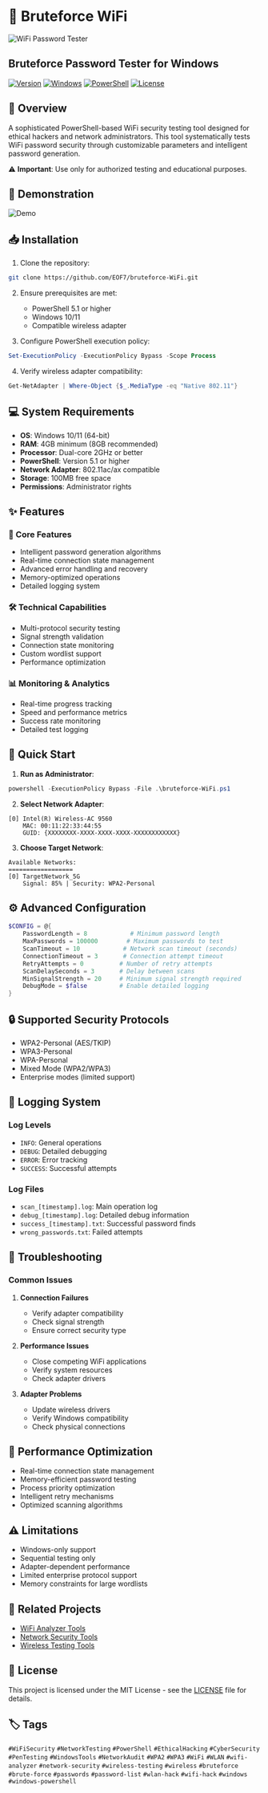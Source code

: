 # 🔐 Bruteforce WiFi 
![WiFi Password Tester](.github/images/header.png)
## Bruteforce Password Tester for Windows

[![Version](https://img.shields.io/badge/version-1.0-blue.svg)](https://github.com/EOF7/bruteforce-WiFi)
[![Windows](https://img.shields.io/badge/platform-Windows-lightgrey.svg)](https://github.com/EOF7/bruteforce-WiFi)
[![PowerShell](https://img.shields.io/badge/PowerShell-5.1+-blue.svg)](https://github.com/EOF7/bruteforce-WiFi)
[![License](https://img.shields.io/badge/license-MIT-green.svg)](LICENSE)

## 📖 Overview

A sophisticated PowerShell-based WiFi security testing tool designed for ethical hackers and network administrators. This tool systematically tests WiFi password security through customizable parameters and intelligent password generation.

⚠️ **Important**: Use only for authorized testing and educational purposes.

## 🎥 Demonstration

![Demo](demo/demo.gif)

## 📥 Installation

1. Clone the repository:
```bash
git clone https://github.com/EOF7/bruteforce-WiFi.git
```

2. Ensure prerequisites are met:
   - PowerShell 5.1 or higher
   - Windows 10/11
   - Compatible wireless adapter

3. Configure PowerShell execution policy:
```powershell
Set-ExecutionPolicy -ExecutionPolicy Bypass -Scope Process
```

4. Verify wireless adapter compatibility:
```powershell
Get-NetAdapter | Where-Object {$_.MediaType -eq "Native 802.11"}
```

## 💻 System Requirements

- **OS**: Windows 10/11 (64-bit)
- **RAM**: 4GB minimum (8GB recommended)
- **Processor**: Dual-core 2GHz or better
- **PowerShell**: Version 5.1 or higher
- **Network Adapter**: 802.11ac/ax compatible
- **Storage**: 100MB free space
- **Permissions**: Administrator rights

## ✨ Features

### 🔄 Core Features
- Intelligent password generation algorithms
- Real-time connection state management
- Advanced error handling and recovery
- Memory-optimized operations
- Detailed logging system

### 🛠️ Technical Capabilities
- Multi-protocol security testing
- Signal strength validation
- Connection state monitoring
- Custom wordlist support
- Performance optimization

### 📊 Monitoring & Analytics
- Real-time progress tracking
- Speed and performance metrics
- Success rate monitoring
- Detailed test logging

## 🚀 Quick Start

1. **Run as Administrator**:
```powershell
powershell -ExecutionPolicy Bypass -File .\bruteforce-WiFi.ps1
```

2. **Select Network Adapter**:
```
[0] Intel(R) Wireless-AC 9560
    MAC: 00:11:22:33:44:55
    GUID: {XXXXXXXX-XXXX-XXXX-XXXX-XXXXXXXXXXXX}
```

3. **Choose Target Network**:
```
Available Networks:
==================
[0] TargetNetwork_5G
    Signal: 85% | Security: WPA2-Personal
```

## ⚙️ Advanced Configuration

```powershell
$CONFIG = @{
    PasswordLength = 8            # Minimum password length
    MaxPasswords = 100000        # Maximum passwords to test
    ScanTimeout = 10            # Network scan timeout (seconds)
    ConnectionTimeout = 3       # Connection attempt timeout
    RetryAttempts = 0          # Number of retry attempts
    ScanDelaySeconds = 3       # Delay between scans
    MinSignalStrength = 20     # Minimum signal strength required
    DebugMode = $false         # Enable detailed logging
}
```

## 🔒 Supported Security Protocols

- WPA2-Personal (AES/TKIP)
- WPA3-Personal
- WPA-Personal
- Mixed Mode (WPA2/WPA3)
- Enterprise modes (limited support)

## 📝 Logging System

### Log Levels
- `INFO`: General operations
- `DEBUG`: Detailed debugging
- `ERROR`: Error tracking
- `SUCCESS`: Successful attempts

### Log Files
- `scan_[timestamp].log`: Main operation log
- `debug_[timestamp].log`: Detailed debug information
- `success_[timestamp].txt`: Successful password finds
- `wrong_passwords.txt`: Failed attempts

## 🔧 Troubleshooting

### Common Issues
1. **Connection Failures**
   - Verify adapter compatibility
   - Check signal strength
   - Ensure correct security type

2. **Performance Issues**
   - Close competing WiFi applications
   - Verify system resources
   - Check adapter drivers

3. **Adapter Problems**
   - Update wireless drivers
   - Verify Windows compatibility
   - Check physical connections

## 🚀 Performance Optimization

- Real-time connection state management
- Memory-efficient password testing
- Process priority optimization
- Intelligent retry mechanisms
- Optimized scanning algorithms

## ⚠️ Limitations

- Windows-only support
- Sequential testing only
- Adapter-dependent performance
- Limited enterprise protocol support
- Memory constraints for large wordlists

## 🔗 Related Projects

- [WiFi Analyzer Tools](https://github.com/topics/wifi-analyzer)
- [Network Security Tools](https://github.com/topics/network-security)
- [Wireless Testing Tools](https://github.com/topics/wireless-testing)

## 📜 License

This project is licensed under the MIT License - see the [LICENSE](LICENSE) file for details.

## 🏷️ Tags

`#WiFiSecurity` `#NetworkTesting` `#PowerShell` `#EthicalHacking` `#CyberSecurity` `#PenTesting` `#WindowsTools` `#NetworkAudit` `#WPA2` `#WPA3` `#WiFi` `#WLAN` `#wifi-analyzer` `#network-security` `#wireless-testing` `#wireless` `#bruteforce` `#brute-force` `#passwords` `#password-list`  `#wlan-hack`  `#wifi-hack`  `#windows`  `#windows-powershell`    
